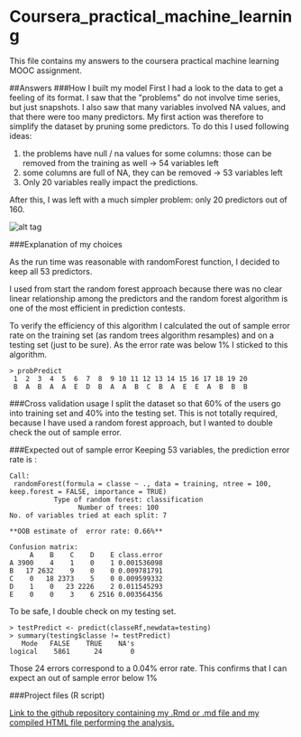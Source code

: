 # Coursera_practical_machine_learning
This file contains my answers to the coursera practical machine learning MOOC assignment.

##Answers
###How I built my model
First I had a look to the data to get a feeling of its format. I saw that the "problems" do not involve time series, but just snapshots. I also saw that many variables involved NA values, and that there were too many predictors. My first action was therefore to simplify the dataset by pruning some predictors. To do this I used following ideas:

1. the problems have null / na values for some columns: those can be removed from the training as well -> 54 variables left
2. some columns are full of NA, they can be removed -> 53 variables left
3. Only 20 variables really impact the predictions.

After this, I was left with a much simpler problem: only 20 predictors out of 160.

![alt tag](https://raw.github.com/AlanGartner/Coursera_practical_machine_learning/gh-pages/selected_vars.png)


###Explanation of my choices

As the run time was reasonable with randomForest function, I decided to keep all 53 predictors.

I used from start the random forest approach because there was no clear linear relationship among the predictors and the random forest algorithm is one of the most efficient in prediction contests.

To verify the efficiency of this algorithm I calculated the out of sample error rate on the training set (as random trees algorithm resamples) and on a testing set (just to be sure). As the error rate was below 1% I sticked to this algorithm.

    > probPredict
     1  2  3  4  5  6  7  8  9 10 11 12 13 14 15 16 17 18 19 20 
     B  A  B  A  A  E  D  B  A  A  B  C  B  A  E  E  A  B  B  B 
                                                                                                                 
###Cross validation usage
I split the dataset so that 60% of the users go into training set and 40% into the testing set. This is not totally required, because I have used a random forest approach, but I wanted to double check the out of sample error.

###Expected out of sample error
Keeping 53 variables, the prediction error rate is :

    Call:
     randomForest(formula = classe ~ ., data = training, ntree = 100,      keep.forest = FALSE, importance = TRUE) 
               Type of random forest: classification
                     Number of trees: 100
    No. of variables tried at each split: 7

    **OOB estimate of  error rate: 0.66%**

    Confusion matrix:
         A    B    C    D    E class.error
    A 3900    4    1    0    1 0.001536098
    B   17 2632    9    0    0 0.009781791
    C    0   18 2373    5    0 0.009599332
    D    1    0   23 2226    2 0.011545293
    E    0    0    3    6 2516 0.003564356

To be safe, I double check on my testing set.

    > testPredict <- predict(classeRf,newdata=testing)
    > summary(testing$classe != testPredict)
       Mode   FALSE    TRUE    NA's 
    logical    5861      24       0 
Those 24 errors correspond to a 0.04% error rate. This confirms that I can expect an out of sample error below 1%


###Project files (R script)

[Link to the github repository containing my .Rmd or .md file and my compiled HTML file performing the analysis.](https://github.com/AlanGartner/Coursera_practical_machine_learning)    
